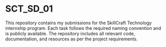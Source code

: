 # SCT_SD_01
This repository contains my submissions for the SkillCraft Technology internship program. Each task follows the required naming convention and is publicly available. The repository includes all relevant code, documentation, and resources as per the project requirements.
